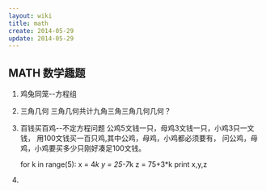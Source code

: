 ```yaml
---
layout: wiki
title: math
create: 2014-05-29
update: 2014-05-29
---
```


## MATH 数学趣题

1. 鸡兔同笼--方程组
2. 三角几何
   三角几何共计九角三角三角几何几何？
3. 百钱买百鸡--不定方程问题
公鸡5文钱一只，母鸡3文钱一只，小鸡3只一文钱，
用100文钱买一百只鸡,其中公鸡，母鸡，小鸡都必须要有，
问公鸡，母鸡，小鸡要买多少只刚好凑足100文钱。
      
      for k in range(5):
            x = 4*k
            y = 25-7*k
            z = 75+3*k
            print x,y,z

4.  

